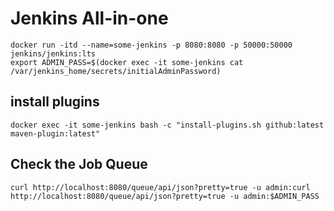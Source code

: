 # Jenkins All-in-one


```
docker run -itd --name=some-jenkins -p 8080:8080 -p 50000:50000 jenkins/jenkins:lts
export ADMIN_PASS=$(docker exec -it some-jenkins cat /var/jenkins_home/secrets/initialAdminPassword)
```

## install plugins
```
docker exec -it some-jenkins bash -c "install-plugins.sh github:latest maven-plugin:latest"
```

## Check the Job Queue

```
curl http://localhost:8080/queue/api/json?pretty=true -u admin:curl http://localhost:8080/queue/api/json?pretty=true -u admin:$ADMIN_PASS
```
